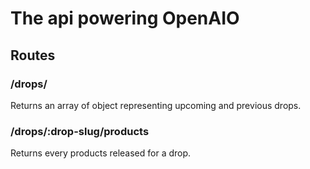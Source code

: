 # The api powering OpenAIO

## Routes

### /drops/

Returns an array of object representing upcoming and previous drops.

### /drops/:drop-slug/products

Returns every products released for a drop.
